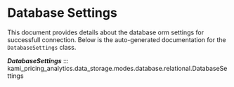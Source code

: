 # Database Settings

This document provides details about the database orm settings for successfull connection. Below is the auto-generated documentation for the `DatabaseSettings` class.

__*DatabaseSettings*__
::: kami_pricing_analytics.data_storage.modes.database.relational.DatabaseSettings
